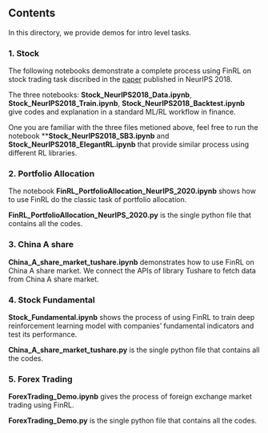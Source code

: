 ## Contents

In this directory, we provide demos for intro level tasks.


### **1. Stock**
The following notebooks demonstrate a complete process using FinRL on stock trading task discribed in the [paper](https://arxiv.org/abs/1811.07522) published in NeurIPS 2018.

The three notebooks: **Stock_NeurIPS2018_Data.ipynb**, **Stock_NeurIPS2018_Train.ipynb**, **Stock_NeurIPS2018_Backtest.ipynb** give codes and explanation in a standard ML/RL workflow in finance.

One you are familiar with the three files metioned above, feel free to run the notebook ****Stock_NeurIPS2018_SB3.ipynb** and **Stock_NeurIPS2018_ElegantRL.ipynb** that provide similar process using different RL libraries.


### **2. Portfolio Allocation**
The notebook **FinRL_PortfolioAllocation_NeurIPS_2020.ipynb** shows how to use FinRL do the classic task of portfolio allocation. 

**FinRL_PortfolioAllocation_NeurIPS_2020.py** is the single python file that contains all the codes.


### **3. China A share**
**China_A_share_market_tushare.ipynb** demonstrates how to use FinRL on China A share market. We connect the APIs of library Tushare to fetch data from China A share market.


### **4. Stock Fundamental**
**Stock_Fundamental.ipynb** shows the process of using FinRL to train deep reinforcement learning model with companies’ fundamental indicators and test its performance.

**China_A_share_market_tushare.py** is the single python file that contains all the codes.


### **5. Forex Trading**
**ForexTrading_Demo.ipynb** gives the process of foreign exchange market trading using FinRL.

**ForexTrading_Demo.py** is the single python file that contains all the codes.


